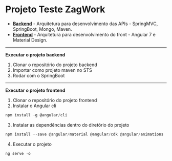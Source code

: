 # Projeto Teste ZagWork
- __[Backend](https://github.com/brandomcombr/zagwork/tree/master/project)__ - Arquitetura para desenvolvimento das APIs - SpringMVC, SpringBoot, Mongo, Maven.
- __[Frontend](https://github.com/brandomcombr/zagwork/tree/master/front)__ - Arquitetura para desenvolvimento do front - Angular 7 e Material Design.
---

__Executar o projeto backend__
1. Clonar o repositório do projeto backend
2. Importar como projeto maven no STS
3. Rodar com o SpringBoot
---
__Executar o projeto frontend__
1. Clonar o repositório do projeto frontend
2. Instalar o Angular cli
``` js
npm install -g @angular/cli
```
3. Instalar as dependências dentro do diretório do projeto
``` js
npm install --save @angular/material @angular/cdk @angular/animations
```
4. Executar o projeto
``` js
ng serve -o
```
